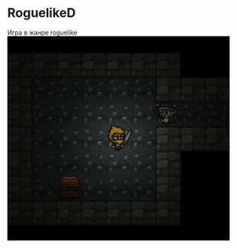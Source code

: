 # RoguelikeD
Игра в жанре roguelike
![Image alt](https://github.com/semyonShamaev/RoguelikeD/raw/Master/roguelikeImage.png)
